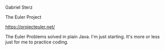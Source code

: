 Gabriel Sterz
                                                                                                                                                                                                       
The Euler Project

https://projecteuler.net/

The Euler Problems solved in plain Java.
I'm just starting. It's more or less just for me to practice coding.

